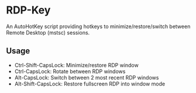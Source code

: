 # RDP-Key
An AutoHotKey script providing hotkeys to minimize/restore/switch between Remote Desktop (mstsc) sessions.

## Usage
* Ctrl-Shift-CapsLock: Minimize/restore RDP window
* Ctrl-CapsLock: Rotate between RDP windows
* Alt-CapsLock: Switch between 2 most recent RDP windows
* Alt-Shift-CapsLock: Restore fullscreen RDP into window mode
